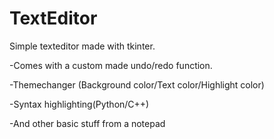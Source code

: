 # TextEditor

Simple texteditor made with tkinter. 


-Comes with a custom made undo/redo function.


-Themechanger (Background color/Text color/Highlight color)


-Syntax highlighting(Python/C++)


-And other basic stuff from a notepad
